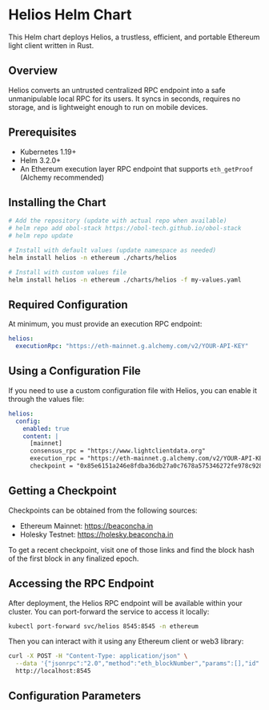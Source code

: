 # Helios Helm Chart

This Helm chart deploys Helios, a trustless, efficient, and portable Ethereum light client written in Rust.

## Overview

Helios converts an untrusted centralized RPC endpoint into a safe unmanipulable local RPC for its users. It syncs in seconds, requires no storage, and is lightweight enough to run on mobile devices.

## Prerequisites

- Kubernetes 1.19+
- Helm 3.2.0+
- An Ethereum execution layer RPC endpoint that supports `eth_getProof` (Alchemy recommended)

## Installing the Chart

```bash
# Add the repository (update with actual repo when available)
# helm repo add obol-stack https://obol-tech.github.io/obol-stack
# helm repo update

# Install with default values (update namespace as needed)
helm install helios -n ethereum ./charts/helios

# Install with custom values file
helm install helios -n ethereum ./charts/helios -f my-values.yaml
```

## Required Configuration

At minimum, you must provide an execution RPC endpoint:

```yaml
helios:
  executionRpc: "https://eth-mainnet.g.alchemy.com/v2/YOUR-API-KEY"
```

## Using a Configuration File

If you need to use a custom configuration file with Helios, you can enable it through the values file:

```yaml
helios:
  config:
    enabled: true
    content: |
      [mainnet]
      consensus_rpc = "https://www.lightclientdata.org"
      execution_rpc = "https://eth-mainnet.g.alchemy.com/v2/YOUR-API-KEY"
      checkpoint = "0x85e6151a246e8fdba36db27a0c7678a575346272fe978c9281e13a8b26cdfa68"
```

## Getting a Checkpoint

Checkpoints can be obtained from the following sources:
- Ethereum Mainnet: https://beaconcha.in
- Holesky Testnet: https://holesky.beaconcha.in

To get a recent checkpoint, visit one of those links and find the block hash of the first block in any finalized epoch.

## Accessing the RPC Endpoint

After deployment, the Helios RPC endpoint will be available within your cluster. You can port-forward the service to access it locally:

```bash
kubectl port-forward svc/helios 8545:8545 -n ethereum
```

Then you can interact with it using any Ethereum client or web3 library:

```bash
curl -X POST -H "Content-Type: application/json" \
  --data '{"jsonrpc":"2.0","method":"eth_blockNumber","params":[],"id":1}' \
  http://localhost:8545
```

<!-- BEGIN helm-docs -->
<!-- DO NOT PUT CUSTOM CONTENT BELOW THIS LINE -->
<!-- This section will be auto-generated by helm-docs -->

## Configuration Parameters

<!-- table gets generated here -->

<!-- END helm-docs -->
